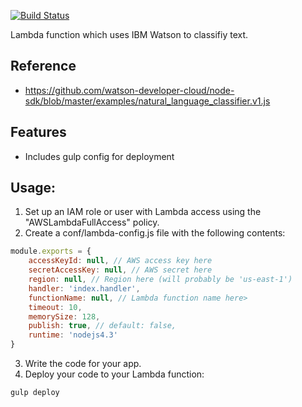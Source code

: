 [![Build Status](https://travis-ci.org/davidmerrick/lambda-tweet-classifier.svg?branch=master)](https://travis-ci.org/davidmerrick/lambda-tweet-classifier)

Lambda function which uses IBM Watson to classifiy text. 

## Reference

* https://github.com/watson-developer-cloud/node-sdk/blob/master/examples/natural_language_classifier.v1.js

## Features

* Includes gulp config for deployment 

## Usage:

1. Set up an IAM role or user with Lambda access using the "AWSLambdaFullAccess" policy.
2. Create a conf/lambda-config.js file with the following contents:
```javascript
module.exports = {
    accessKeyId: null, // AWS access key here
    secretAccessKey: null, // AWS secret here
    region: null, // Region here (will probably be 'us-east-1')
    handler: 'index.handler',
    functionName: null, // Lambda function name here>
    timeout: 10,
    memorySize: 128,
    publish: true, // default: false,
    runtime: 'nodejs4.3'
}
```
3. Write the code for your app.
4. Deploy your code to your Lambda function:
```
gulp deploy
```